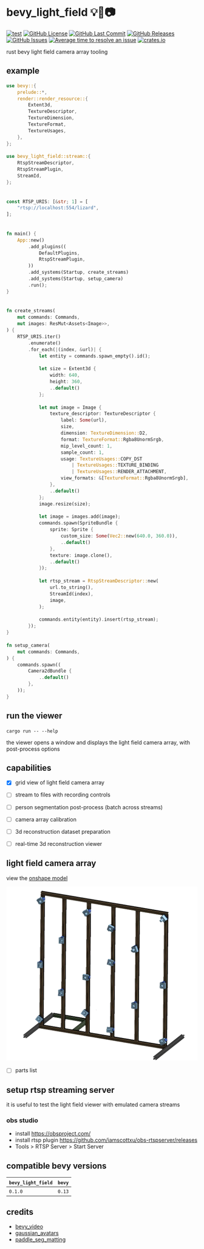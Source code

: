 # bevy_light_field 💡🌾📷
[![test](https://github.com/mosure/bevy_light_field/workflows/test/badge.svg)](https://github.com/Mosure/bevy_light_field/actions?query=workflow%3Atest)
[![GitHub License](https://img.shields.io/github/license/mosure/bevy_light_field)](https://raw.githubusercontent.com/mosure/bevy_light_field/main/LICENSE)
[![GitHub Last Commit](https://img.shields.io/github/last-commit/mosure/bevy_light_field)](https://github.com/mosure/bevy_light_field)
[![GitHub Releases](https://img.shields.io/github/v/release/mosure/bevy_light_field?include_prereleases&sort=semver)](https://github.com/mosure/bevy_light_field/releases)
[![GitHub Issues](https://img.shields.io/github/issues/mosure/bevy_light_field)](https://github.com/mosure/bevy_light_field/issues)
[![Average time to resolve an issue](https://isitmaintained.com/badge/resolution/mosure/bevy_light_field.svg)](http://isitmaintained.com/project/mosure/bevy_light_field)
[![crates.io](https://img.shields.io/crates/v/bevy_light_field.svg)](https://crates.io/crates/bevy_light_field)

rust bevy light field camera array tooling


## example

```rust
use bevy::{
    prelude::*,
    render::render_resource::{
        Extent3d,
        TextureDescriptor,
        TextureDimension,
        TextureFormat,
        TextureUsages,
    },
};

use bevy_light_field::stream::{
    RtspStreamDescriptor,
    RtspStreamPlugin,
    StreamId,
};


const RTSP_URIS: [&str; 1] = [
    "rtsp://localhost:554/lizard",
];


fn main() {
    App::new()
        .add_plugins((
            DefaultPlugins,
            RtspStreamPlugin,
        ))
        .add_systems(Startup, create_streams)
        .add_systems(Startup, setup_camera)
        .run();
}


fn create_streams(
    mut commands: Commands,
    mut images: ResMut<Assets<Image>>,
) {
    RTSP_URIS.iter()
        .enumerate()
        .for_each(|(index, &url)| {
            let entity = commands.spawn_empty().id();

            let size = Extent3d {
                width: 640,
                height: 360,
                ..default()
            };

            let mut image = Image {
                texture_descriptor: TextureDescriptor {
                    label: Some(url),
                    size,
                    dimension: TextureDimension::D2,
                    format: TextureFormat::Rgba8UnormSrgb,
                    mip_level_count: 1,
                    sample_count: 1,
                    usage: TextureUsages::COPY_DST
                        | TextureUsages::TEXTURE_BINDING
                        | TextureUsages::RENDER_ATTACHMENT,
                    view_formats: &[TextureFormat::Rgba8UnormSrgb],
                },
                ..default()
            };
            image.resize(size);

            let image = images.add(image);
            commands.spawn(SpriteBundle {
                sprite: Sprite {
                    custom_size: Some(Vec2::new(640.0, 360.0)),
                    ..default()
                },
                texture: image.clone(),
                ..default()
            });

            let rtsp_stream = RtspStreamDescriptor::new(
                url.to_string(),
                StreamId(index),
                image,
            );

            commands.entity(entity).insert(rtsp_stream);
        });
}

fn setup_camera(
    mut commands: Commands,
) {
    commands.spawn((
        Camera2dBundle {
            ..default()
        },
    ));
}
```


## run the viewer

`cargo run -- --help`

the viewer opens a window and displays the light field camera array, with post-process options


## capabilities

- [X] grid view of light field camera array
- [ ] stream to files with recording controls
- [ ] person segmentation post-process (batch across streams)
- [ ] camera array calibration
- [ ] 3d reconstruction dataset preparation
- [ ] real-time 3d reconstruction viewer


## light field camera array

view the [onshape model](https://cad.onshape.com/documents/20d4b522e97cda88fb785536/w/9939c2cecd85477ae7e753f6/e/69f97c604cdee8494e4e46bc?renderMode=0&uiState=65ea51d493f7bd0c772084fa)

![Alt text](docs/light_field_camera_onshape_transparent.webp)

- [ ] parts list


## setup rtsp streaming server

it is useful to test the light field viewer with emulated camera streams

### obs studio

- install https://obsproject.com/
- install rtsp plugin https://github.com/iamscottxu/obs-rtspserver/releases
- Tools > RTSP Server > Start Server


## compatible bevy versions

| `bevy_light_field`    | `bevy` |
| :--                   | :--    |
| `0.1.0`               | `0.13` |


## credits
- [bevy_video](https://github.com/PortalCloudInc/bevy_video)
- [gaussian_avatars](https://github.com/ShenhanQian/GaussianAvatars)
- [paddle_seg_matting](https://github.com/PaddlePaddle/PaddleSeg/blob/release/2.9/Matting/docs/quick_start_en.md)
